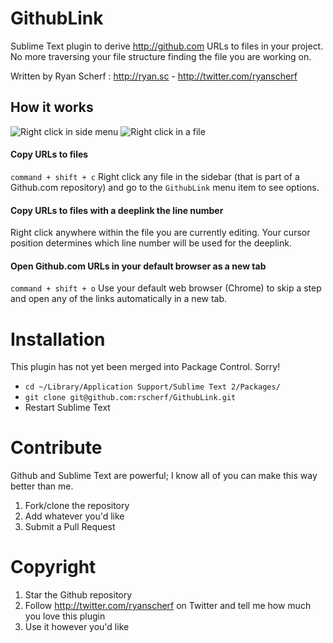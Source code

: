 # GithubLink
Sublime Text plugin to derive <http://github.com> URLs to files in your project. No more traversing your file structure finding the file you are working on.

Written by Ryan Scherf : <http://ryan.sc> - <http://twitter.com/ryanscherf>


## How it works

![Right click in side menu](http://f.cl.ly/items/1O100K122E0a1x0y3V1k/Screen%20Shot%202014-10-20%20at%209.46.38%20AM.png)
![Right click in a file](http://f.cl.ly/items/3f1r0h0q1t2J003M2W0A/Screen%20Shot%202014-10-20%20at%209.46.24%20AM.png)

#### Copy URLs to files

`command + shift + c` Right click any file in the sidebar (that is part of a Github.com repository) and go to the `GithubLink` menu item to see options. 

#### Copy URLs to files with a deeplink the line number

Right click anywhere within the file you are currently editing. Your cursor position determines which line number will be used for the deeplink.

#### Open Github.com URLs in your default browser as a new tab

`command + shift + o` Use your default web browser (Chrome) to skip a step and open any of the links automatically in a new tab.

# Installation
This plugin has not yet been merged into Package Control. Sorry!
* `cd ~/Library/Application Support/Sublime Text 2/Packages/`
* `git clone git@github.com:rscherf/GithubLink.git`
* Restart Sublime Text

# Contribute
Github and Sublime Text are powerful; I know all of you can make this way better than me.

1. Fork/clone the repository
2. Add whatever you'd like
3. Submit a Pull Request



# Copyright
1. Star the Github repository
2. Follow http://twitter.com/ryanscherf on Twitter and tell me how much you love this plugin
3. Use it however you'd like
